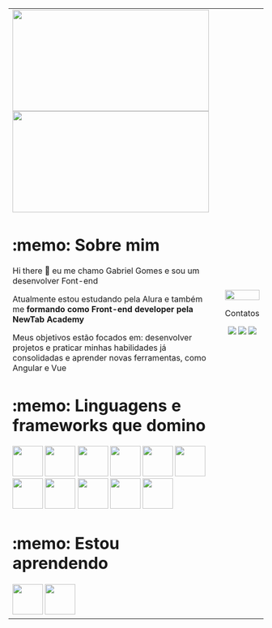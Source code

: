 <table>
  
<td align="left"> 
  <div width="100%">
    <a href="https://github.com/gabrielfgomss"></a>
    <img width="100%" height="200px" src="https://github-readme-stats.vercel.app/api?username=Gabrielfgomss&show_icons=true&theme=dracula&include_all_commits=true&count_private=true"/>
    <img width="100%" height="200px" src="https://github-readme-stats.vercel.app/api/top-langs/?username=Gabrielfgomss&layout=compact&langs_count=7&theme=dracula" />
  </div>
  
  <div>
    <h1> :memo: Sobre mim</h1>
    <p >Hi there 👋 eu me chamo Gabriel Gomes e sou um desenvolver Font-end</p>
    <p>Atualmente estou estudando pela Alura e também me <strong>formando como Front-end developer pela NewTab Academy</strong></p>
    <p>Meus objetivos estão focados em: desenvolver projetos e praticar minhas habilidades já consolidadas e aprender novas ferramentas, como Angular e Vue</p>
  </div>
 
  <div>
      <h1> :memo: Linguagens e frameworks que domino</h1>
      <img src="https://cdn.jsdelivr.net/gh/devicons/devicon/icons/html5/html5-plain-wordmark.svg" width='60' height='60'/>
      <img src="https://cdn.jsdelivr.net/gh/devicons/devicon/icons/css3/css3-plain-wordmark.svg" width='60' height='60'/>
      <img src="https://cdn.jsdelivr.net/gh/devicons/devicon/icons/javascript/javascript-plain.svg" width='60' height='60'/>
      <img src="https://cdn.jsdelivr.net/gh/devicons/devicon/icons/react/react-original-wordmark.svg" width='60' height='60'/>
      <img src="https://cdn.jsdelivr.net/gh/devicons/devicon/icons/git/git-original.svg" width='60' height='60'/>
      <img src="https://cdn.jsdelivr.net/gh/devicons/devicon/icons/nodejs/nodejs-original-wordmark.svg" width='60' height='60'/>
      <img src="https://cdn.jsdelivr.net/gh/devicons/devicon/icons/bootstrap/bootstrap-original.svg" width='60' height='60'/>
      <img src="https://cdn.jsdelivr.net/gh/devicons/devicon/icons/tailwindcss/tailwindcss-plain.svg" width='60' height='60'/>
      <img src="https://cdn.jsdelivr.net/gh/devicons/devicon/icons/mongodb/mongodb-original-wordmark.svg" width='60' height='60'/>
      <img src="https://cdn.jsdelivr.net/gh/devicons/devicon/icons/express/express-original.svg" width='60' height='60'/>
      <img src="https://cdn.jsdelivr.net/gh/devicons/devicon/icons/mysql/mysql-original-wordmark.svg" width='60' height='60'/>
  </div>
  
  <div>
      <h1> :memo: Estou aprendendo</h1>
      <img src="https://cdn.jsdelivr.net/gh/devicons/devicon/icons/angularjs/angularjs-original.svg" width='60' height='60'/>
      <img src="https://cdn.jsdelivr.net/gh/devicons/devicon/icons/firebase/firebase-plain-wordmark.svg" width='60' height='60'/>
  <td>
    
  <td align="right">
    <img src="https://raw.githubusercontent.com/gist/Gabrielfgomss/6caf0fa71ce2415ca3cf56b73e118833/raw/03bf6837d45d72510f830c2cd3213ea69a24dd32/githubcard.svg" widht="100%" height="100%"/>
    <p align="center">Contatos</p>
    <div align="center">
      <a href="https://instagram.com/gabrielfgomss" target="_blank"><img src="https://img.shields.io/badge/-Instagram-%23E4405F?style=for-the-badge&logo=instagram&logoColor=white" target="_blank"></a>
      <a href="https://www.linkedin.com/in/gabriel-gomes-fernandes" target="_blank"><img src="https://img.shields.io/badge/-LinkedIn-%230077B5?style=for-the-badge&logo=linkedin&logoColor=white" target="_blank"></a>
      <a href = "mailto:contato@seu-usuário-aqui"><img src="https://img.shields.io/badge/Email-gabriel.gomes__fernandes%40hotmail.com-blue" target="_blank"></a>
    </div>
  </td>
    
</table>
